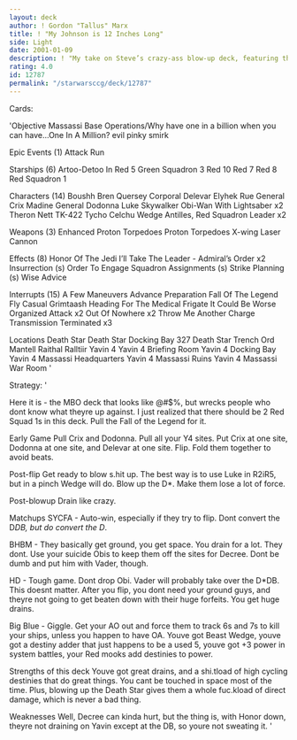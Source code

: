 ```yaml
---
layout: deck
author: ! Gordon "Tallus" Marx
title: ! "My Johnson is 12 Inches Long"
side: Light
date: 2001-01-09
description: ! "My take on Steve’s crazy-ass blow-up deck, featuring the mad tech of Theron ’F.uck the Po-lice’ Nett."
rating: 4.0
id: 12787
permalink: "/starwarsccg/deck/12787"
---
```

Cards: 

'Objective
Massassi Base Operations/Why have one in a billion when you can have...One In A Million? evil pinky smirk

Epic Events (1)
Attack Run

Starships (6)
Artoo-Detoo In Red 5
Green Squadron 3
Red 10
Red 7
Red 8
Red Squadron 1

Characters (14)
Boushh
Bren Quersey
Corporal Delevar
Elyhek Rue
General Crix Madine
General Dodonna
Luke Skywalker
Obi-Wan With Lightsaber  x2
Theron Nett
TK-422
Tycho Celchu
Wedge Antilles, Red Squadron Leader  x2

Weapons (3)
Enhanced Proton Torpedoes
Proton Torpedoes
X-wing Laser Cannon

Effects (8)
Honor Of The Jedi
I’ll Take The Leader - Admiral’s Order  x2
Insurrection (s)
Order To Engage
Squadron Assignments (s)
Strike Planning (s)
Wise Advice

Interrupts (15)
A Few Maneuvers
Advance Preparation
Fall Of The Legend
Fly Casual
Grimtaash
Heading For The Medical Frigate
It Could Be Worse
Organized Attack  x2
Out Of Nowhere	x2
Throw Me Another Charge
Transmission Terminated  x3

Locations
Death Star
Death Star Docking Bay 327
Death Star Trench
Ord Mantell
Raithal
Ralltiir
Yavin 4
Yavin 4 Briefing Room
Yavin 4 Docking Bay
Yavin 4 Massassi Headquarters
Yavin 4 Massassi Ruins
Yavin 4 Massassi War Room
'

Strategy: '

Here it is - the MBO deck that looks like @#$%, but wrecks people who dont know what theyre up against. I just realized that there should be 2 Red Squad 1s in this deck. Pull the Fall of the Legend for it.

Early Game
Pull Crix and Dodonna. Pull all your Y4 sites. Put Crix at one site, Dodonna at one site, and Delevar at one site. Flip. Fold them together to avoid beats.

Post-flip
Get ready to blow s.hit up. The best way is to use Luke in R2iR5, but in a pinch Wedge will do. Blow up the D*. Make them lose a lot of force.

Post-blowup
Drain like crazy.

Matchups
SYCFA - Auto-win, especially if they try to flip. Dont convert the D*DB, but do convert the D*.

BHBM - They basically get ground, you get space. You drain for a lot. They dont. Use your suicide Obis to keep them off the sites for Decree. Dont be dumb and put him with Vader, though.

HD - Tough game. Dont drop Obi. Vader will probably take over the D*DB. This doesnt matter. After you flip, you dont need your ground guys, and theyre not going to get beaten down with their huge forfeits. You get huge drains.

Big Blue - Giggle. Get your AO out and force them to track 6s and 7s to kill your ships, unless you happen to have OA. Youve got Beast Wedge, youve got a destiny adder that just happens to be a used 5, youve got +3 power in system battles, your Red mooks add destinies to power.

Strengths of this deck
Youve got great drains, and a shi.tload of high cycling destinies that do great things. You cant be touched in space most of the time. Plus, blowing up the Death Star gives them a whole fuc.kload of direct damage, which is never a bad thing.

Weaknesses
Well, Decree can kinda hurt, but the thing is, with Honor down, theyre not draining on Yavin except at the DB, so youre not sweating it.  '
